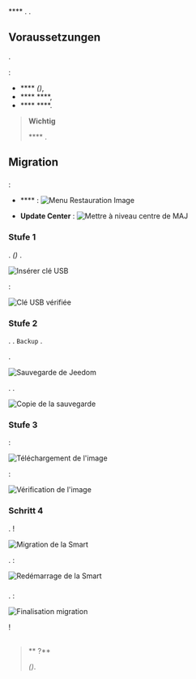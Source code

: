 # 

 **** . .

## Voraussetzungen

.

 :

-  ****  *()*,
-  ****  ****,
-  ****  ****.

>**Wichtig**
>
> **** .

## Migration

### 

 :

-  **** :
![Menu Restauration Image](images/migrateos-smart01.png)

-  **Update Center**  :
![Mettre à niveau centre de MAJ](images/migrateos-smart02.png)

### Stufe 1

.  *()* .

![Insérer clé USB](images/migrateos-smart03.png)

 :

![Clé USB vérifiée](images/migrateos-smart04.png)

### Stufe 2

. .  ``Backup`` .

.

![Sauvegarde de Jeedom](images/migrateos-smart05.png)

. .

![Copie de la sauvegarde ](images/migrateos-smart06.png)

### Stufe 3

 :

![Téléchargement de l'image](images/migrateos-smart07.png)

 :

![Vérification de l'image](images/migrateos-smart08.png)

### Schritt 4

.  !

![Migration de la Smart](images/migrateos-smart09.png)

.  :

![Redémarrage de la Smart](images/migrateos-smart10.png)

### 

.  :

![Finalisation migration](images/migrateos-smart11.png)

 !

## 

>** ?**
>
> *()*.
